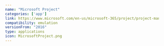 ```yaml
---
name: "Microsoft Project"
categories: ['app']
link: https://www.microsoft.com/en-us/microsoft-365/project/project-management-software
compatibility: emulation
versionFrom: "2016"
type: applications
icon: MicrosoftProject.png
---
```


